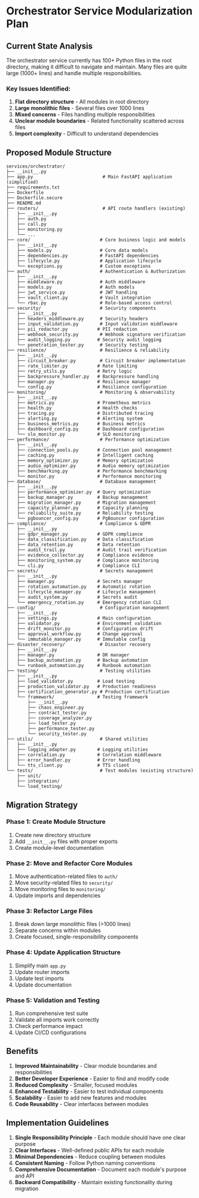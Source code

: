 # Orchestrator Service Modularization Plan

## Current State Analysis

The orchestrator service currently has 100+ Python files in the root directory, making it difficult to navigate and maintain. Many files are quite large (1000+ lines) and handle multiple responsibilities.

### Key Issues Identified:

1. **Flat directory structure** - All modules in root directory
2. **Large monolithic files** - Several files over 1000 lines
3. **Mixed concerns** - Files handling multiple responsibilities
4. **Unclear module boundaries** - Related functionality scattered across files
5. **Import complexity** - Difficult to understand dependencies

## Proposed Module Structure

```
services/orchestrator/
├── __init__.py
├── app.py                          # Main FastAPI application (simplified)
├── requirements.txt
├── Dockerfile
├── Dockerfile.secure
├── README.md
├── routers/                        # API route handlers (existing)
│   ├── __init__.py
│   ├── auth.py
│   ├── call.py
│   ├── monitoring.py
│   └── ...
├── core/                          # Core business logic and models
│   ├── __init__.py
│   ├── models.py                  # Core data models
│   ├── dependencies.py            # FastAPI dependencies
│   ├── lifecycle.py               # Application lifecycle
│   └── exceptions.py              # Custom exceptions
├── auth/                          # Authentication & Authorization
│   ├── __init__.py
│   ├── middleware.py              # Auth middleware
│   ├── models.py                  # Auth models
│   ├── jwt_service.py             # JWT handling
│   ├── vault_client.py            # Vault integration
│   └── rbac.py                    # Role-based access control
├── security/                      # Security components
│   ├── __init__.py
│   ├── headers_middleware.py      # Security headers
│   ├── input_validation.py        # Input validation middleware
│   ├── pii_redactor.py           # PII redaction
│   ├── webhook_security.py        # Webhook signature verification
│   ├── audit_logging.py          # Security audit logging
│   └── penetration_tester.py      # Security testing
├── resilience/                    # Resilience & reliability
│   ├── __init__.py
│   ├── circuit_breaker.py         # Circuit breaker implementation
│   ├── rate_limiter.py           # Rate limiting
│   ├── retry_utils.py            # Retry logic
│   ├── backpressure_handler.py   # Backpressure handling
│   ├── manager.py                # Resilience manager
│   └── config.py                 # Resilience configuration
├── monitoring/                    # Monitoring & observability
│   ├── __init__.py
│   ├── metrics.py                # Prometheus metrics
│   ├── health.py                 # Health checks
│   ├── tracing.py                # Distributed tracing
│   ├── alerting.py               # Alerting system
│   ├── business_metrics.py       # Business metrics
│   ├── dashboard_config.py       # Dashboard configuration
│   └── slo_monitor.py            # SLO monitoring
├── performance/                   # Performance optimization
│   ├── __init__.py
│   ├── connection_pools.py       # Connection pool management
│   ├── caching.py                # Intelligent caching
│   ├── memory_optimizer.py       # Memory optimization
│   ├── audio_optimizer.py        # Audio memory optimization
│   ├── benchmarking.py           # Performance benchmarking
│   └── monitor.py                # Performance monitoring
├── database/                      # Database management
│   ├── __init__.py
│   ├── performance_optimizer.py  # Query optimization
│   ├── backup_manager.py         # Backup management
│   ├── migration_manager.py      # Migration management
│   ├── capacity_planner.py       # Capacity planning
│   ├── reliability_suite.py      # Reliability testing
│   └── pgbouncer_config.py       # PgBouncer configuration
├── compliance/                    # Compliance & GDPR
│   ├── __init__.py
│   ├── gdpr_manager.py           # GDPR compliance
│   ├── data_classification.py    # Data classification
│   ├── data_retention.py         # Data retention
│   ├── audit_trail.py            # Audit trail verification
│   ├── evidence_collector.py     # Compliance evidence
│   ├── monitoring_system.py      # Compliance monitoring
│   └── cli.py                    # Compliance CLI
├── secrets/                       # Secrets management
│   ├── __init__.py
│   ├── manager.py                # Secrets manager
│   ├── rotation_automation.py    # Automatic rotation
│   ├── lifecycle_manager.py      # Lifecycle management
│   ├── audit_system.py           # Secrets audit
│   └── emergency_rotation.py     # Emergency rotation CLI
├── config/                        # Configuration management
│   ├── __init__.py
│   ├── settings.py               # Main configuration
│   ├── validator.py              # Environment validation
│   ├── drift_monitor.py          # Configuration drift
│   ├── approval_workflow.py      # Change approval
│   └── immutable_manager.py      # Immutable config
├── disaster_recovery/             # Disaster recovery
│   ├── __init__.py
│   ├── manager.py                # DR manager
│   ├── backup_automation.py      # Backup automation
│   └── runbook_automation.py     # Runbook automation
├── testing/                       # Testing utilities
│   ├── __init__.py
│   ├── load_validator.py         # Load testing
│   ├── production_validator.py   # Production readiness
│   ├── certification_generator.py # Production certification
│   └── framework/                # Testing framework
│       ├── __init__.py
│       ├── chaos_engineer.py
│       ├── contract_tester.py
│       ├── coverage_analyzer.py
│       ├── load_tester.py
│       ├── performance_tester.py
│       └── security_tester.py
├── utils/                         # Shared utilities
│   ├── __init__.py
│   ├── logging_adapter.py        # Logging utilities
│   ├── correlation.py            # Correlation middleware
│   ├── error_handler.py          # Error handling
│   └── tts_client.py             # TTS client
└── tests/                         # Test modules (existing structure)
    ├── unit/
    ├── integration/
    └── load_testing/
```

## Migration Strategy

### Phase 1: Create Module Structure

1. Create new directory structure
2. Add `__init__.py` files with proper exports
3. Create module-level documentation

### Phase 2: Move and Refactor Core Modules

1. Move authentication-related files to `auth/`
2. Move security-related files to `security/`
3. Move monitoring files to `monitoring/`
4. Update imports and dependencies

### Phase 3: Refactor Large Files

1. Break down large monolithic files (>1000 lines)
2. Separate concerns within modules
3. Create focused, single-responsibility components

### Phase 4: Update Application Structure

1. Simplify main `app.py`
2. Update router imports
3. Update test imports
4. Update documentation

### Phase 5: Validation and Testing

1. Run comprehensive test suite
2. Validate all imports work correctly
3. Check performance impact
4. Update CI/CD configurations

## Benefits

1. **Improved Maintainability** - Clear module boundaries and responsibilities
2. **Better Developer Experience** - Easier to find and modify code
3. **Reduced Complexity** - Smaller, focused modules
4. **Enhanced Testability** - Easier to test individual components
5. **Scalability** - Easier to add new features and modules
6. **Code Reusability** - Clear interfaces between modules

## Implementation Guidelines

1. **Single Responsibility Principle** - Each module should have one clear purpose
2. **Clear Interfaces** - Well-defined public APIs for each module
3. **Minimal Dependencies** - Reduce coupling between modules
4. **Consistent Naming** - Follow Python naming conventions
5. **Comprehensive Documentation** - Document each module's purpose and API
6. **Backward Compatibility** - Maintain existing functionality during migration
